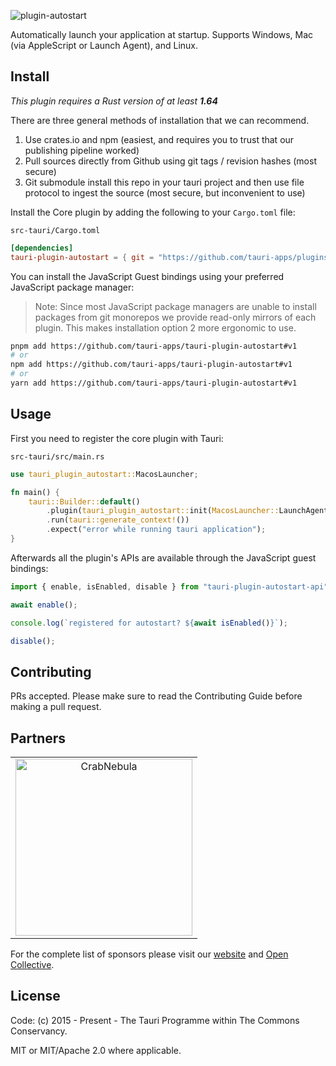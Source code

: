![plugin-autostart](https://github.com/tauri-apps/plugins-workspace/raw/v1/plugins/autostart/banner.png)

Automatically launch your application at startup. Supports Windows, Mac (via
AppleScript or Launch Agent), and Linux.

## Install

_This plugin requires a Rust version of at least **1.64**_

There are three general methods of installation that we can recommend.

1. Use crates.io and npm (easiest, and requires you to trust that our publishing
   pipeline worked)
2. Pull sources directly from Github using git tags / revision hashes (most
   secure)
3. Git submodule install this repo in your tauri project and then use file
   protocol to ingest the source (most secure, but inconvenient to use)

Install the Core plugin by adding the following to your `Cargo.toml` file:

`src-tauri/Cargo.toml`

```toml
[dependencies]
tauri-plugin-autostart = { git = "https://github.com/tauri-apps/plugins-workspace", branch = "v1" }
```

You can install the JavaScript Guest bindings using your preferred JavaScript
package manager:

> Note: Since most JavaScript package managers are unable to install packages
> from git monorepos we provide read-only mirrors of each plugin. This makes
> installation option 2 more ergonomic to use.

```sh
pnpm add https://github.com/tauri-apps/tauri-plugin-autostart#v1
# or
npm add https://github.com/tauri-apps/tauri-plugin-autostart#v1
# or
yarn add https://github.com/tauri-apps/tauri-plugin-autostart#v1
```

## Usage

First you need to register the core plugin with Tauri:

`src-tauri/src/main.rs`

```rust
use tauri_plugin_autostart::MacosLauncher;

fn main() {
    tauri::Builder::default()
        .plugin(tauri_plugin_autostart::init(MacosLauncher::LaunchAgent, Some(vec!["--flag1", "--flag2"]) /* arbitrary number of args to pass to your app */))
        .run(tauri::generate_context!())
        .expect("error while running tauri application");
}
```

Afterwards all the plugin's APIs are available through the JavaScript guest
bindings:

```javascript
import { enable, isEnabled, disable } from "tauri-plugin-autostart-api";

await enable();

console.log(`registered for autostart? ${await isEnabled()}`);

disable();
```

## Contributing

PRs accepted. Please make sure to read the Contributing Guide before making a
pull request.

## Partners

<table>
  <tbody>
    <tr>
      <td align="center" valign="middle">
        <a href="https://crabnebula.dev" target="_blank">
          <img src="https://github.com/tauri-apps/plugins-workspace/raw/v1/.github/sponsors/crabnebula.svg" alt="CrabNebula" width="283">
        </a>
      </td>
    </tr>
  </tbody>
</table>

For the complete list of sponsors please visit our
[website](https://tauri.app#sponsors) and
[Open Collective](https://opencollective.com/tauri).

## License

Code: (c) 2015 - Present - The Tauri Programme within The Commons Conservancy.

MIT or MIT/Apache 2.0 where applicable.
